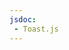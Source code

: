 ```yaml
---
jsdoc:
 - Toast.js
---
```


<script>
  import { Demo } from '$lib/components';
</script>

<Demo name='Toasts-ios' />
